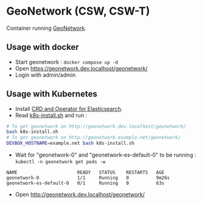 # GeoNetwork (CSW, CSW-T)

Container running [GeoNetwork](https://geonetwork-opensource.org/).

## Usage with docker

* Start geonetwork : `docker compose up -d`
* Open https://geonetwork.dev.localhost/geonetwork/
* Login with admin/admin

## Usage with Kubernetes

* Install [CRD and Operator for Elasticsearch](../elasticsearch/README.md#usage-with-kubernetes).
* Read [k8s-install.sh](k8s-install.sh) and run :

```bash
# To get geonetwork on http://geonetwork.dev.localhost/geonetwork/
bash k8s-install.sh
# To get geonetwork on http://geonetwork.example.net/geonetwork/
DEVBOX_HOSTNAME=example.net bash k8s-install.sh
```

* Wait for "geonetwork-0" and "geonetwork-es-default-0" to be running : `kubectl -n geonetwork get pods -w`

```
NAME                      READY   STATUS    RESTARTS   AGE
geonetwork-0              1/1     Running   0          9m26s
geonetwork-es-default-0   0/1     Running   0          63s
```

* Open http://geonetwork.dev.localhost/geonetwork/




